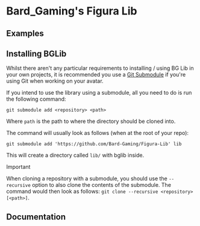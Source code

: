 # Bard_Gaming's Figura Lib

## Examples

## Installing BGLib

Whilst there aren't any particular requirements
to installing / using BG Lib in your own projects,
it is recommended you use a [Git Submodule](https://git-scm.com/book/en/v2/Git-Tools-Submodules)
if you're using Git when working on your avatar.

If you intend to use the library using a submodule,
all you need to do is run the following command:
```shell
git submodule add <repository> <path>
```
Where ``path`` is the path to where the directory should be cloned into.

The command will usually look as follows (when at the root of your repo):
```shell
git submodule add 'https://github.com/Bard-Gaming/Figura-Lib' lib
```
This will create a directory called ``lib/`` with bglib inside.

> [!IMPORTANT]
> When cloning a repository with a submodule,
> you should use the ``--recursive`` option to
> also clone the contents of the submodule.
> The command would then look as follows:
> ``git clone --recursive <repository> [<path>]``.

## Documentation

